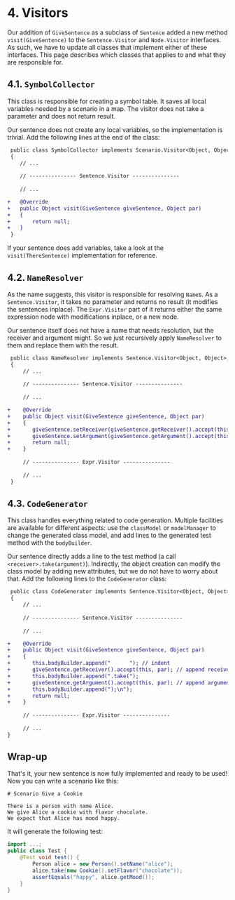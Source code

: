 # 4. Visitors

Our addition of `GiveSentence` as a subclass of `Sentence` added a new method `visit(GiveSentence)` to the `Sentence.Visitor` and `Node.Visitor` interfaces. As such, we have to update all classes that implement either of these interfaces. This page describes which classes that applies to and what they are responsible for.

## 4.1. `SymbolCollector`

This class is responsible for creating a symbol table. It saves all local variables needed by a scenario in a map. The visitor does not take a parameter and does not return result.

Our sentence does not create any local variables, so the implementation is trivial. Add the following lines at the end of the class:

```diff
 public class SymbolCollector implements Scenario.Visitor<Object, Object>, Sentence.Visitor<Object, Object>
 {
 	// ...    
 
 	// --------------- Sentence.Visitor ---------------
 	
 	// ...

+	@Override
+	public Object visit(GiveSentence giveSentence, Object par)
+	{
+		return null;
+	}
 }
```

If your sentence does add variables, take a look at the `visit(ThereSentence)` implementation for reference.

## 4.2. `NameResolver`

As the name suggests, this visitor is responsible for resolving `Name`s. As a `Sentence.Visitor`, it takes no parameter and returns no result \(it modifies the sentences inplace\). The `Expr.Visitor` part of it returns either the same expression node with modifications inplace, or a new node.

Our sentence itself does not have a name that needs resolution, but the receiver and argument might. So we just recursively apply `NameResolver` to them and replace them with the result.

```diff
 public class NameResolver implements Sentence.Visitor<Object, Object>, Expr.Visitor<Object, Expr>, // ...
 {
     // ...
    
     // --------------- Sentence.Visitor ---------------
 
     // ...

+    @Override
+    public Object visit(GiveSentence giveSentence, Object par)
+    {
+       giveSentence.setReceiver(giveSentence.getReceiver().accept(this, par));
+       giveSentence.setArgument(giveSentence.getArgument().accept(this, par));
+       return null;
+    }
 
     // --------------- Expr.Visitor ---------------
 
     // ...
 }
```

## 4.3. `CodeGenerator`

This class handles everything related to code generation. Multiple facilities are available for different aspects: use the `classModel` or `modelManager` to change the generated class model, and add lines to the generated test method with the `bodyBuilder`.

Our sentence directly adds a line to the test method \(a call `<receiver>.take(argument)`\). Indirectly, the object creation can modify the class model by adding new attributes, but we do not have to worry about that. Add the following lines to the `CodeGenerator` class:

```diff
 public class CodeGenerator implements Sentence.Visitor<Object, Object>, Expr.Visitor<Object, Object>, // ...
 {
     // ...
    
     // --------------- Sentence.Visitor ---------------
 
     // ...

+    @Override
+    public Object visit(GiveSentence giveSentence, Object par)
+    {
+       this.bodyBuilder.append("      "); // indent
+       giveSentence.getReceiver().accept(this, par); // append receiver
+       this.bodyBuilder.append(".take(");
+       giveSentence.getArgument().accept(this, par); // append argument (and handles modification to class model caused by creation)
+       this.bodyBuilder.append(");\n");
+       return null;
+    }
 
     // --------------- Expr.Visitor ---------------
 
     // ...
}
```

## Wrap-up

That's it, your new sentence is now fully implemented and ready to be used! Now you can write a scenario like this:

```text
# Scenario Give a Cookie

There is a person with name Alice.
We give Alice a cookie with flavor chocolate.
We expect that Alice has mood happy.
```

It will generate the following test:

```java
import ...;
public class Test {
    @Test void test() {
        Person alice = new Person().setName("alice");
        alice.take(new Cookie().setFlavor("chocolate"));
        assertEquals("happy", alice.getMood());
    }
}
```

